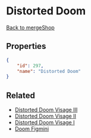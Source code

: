 # Distorted Doom

<no description available>

[Back to mergeShop](../merge-shops.md)

## Properties

```json
{
    "id": 297,
    "name": "Distorted Doom"
}
```

## Related

- [Distorted Doom Visage III](../items/18464-distorted-doom-visage-iii.md)
- [Distorted Doom Visage II](../items/18463-distorted-doom-visage-ii.md)
- [Distorted Doom Visage I](../items/18462-distorted-doom-visage-i.md)
- [Doom Figmini](../items/18468-doom-figmini.md)

